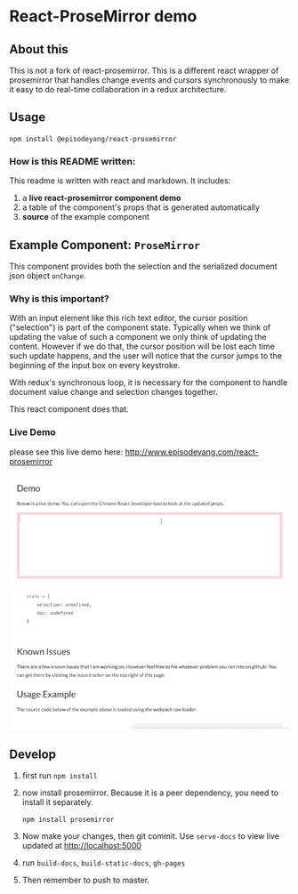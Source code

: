 # React-ProseMirror demo
## About this

This is not a fork of react-prosemirror. This is a different react
wrapper of prosemirror that handles change events and cursors synchronously
to make it easy to do real-time collaboration in a redux architecture.

## Usage
```
npm install @episodeyang/react-prosemirror
```

### How is this README written:

This readme is written with react and markdown. It includes:

1. a **live react-prosemirror component demo**
2. a table of the component's props that is generated automatically
3. **source** of the example component

## Example Component: `ProseMirror`
This component provides both the selection and the serialized document json object
`onChange`.

### Why is this important?
With an input element like this rich text editor, the cursor position ("selection") is part of the component
state. Typically when we think of updating the value of such a component we only think of updating
the content. However if we do that, the cursor position will be lost each time such update happens,
and the user will notice that the cursor jumps to the beginning of the input box on every keystroke.

With redux's synchronous loop, it is necessary for the component to handle document value change and
selection changes together.

This react component does that.

### Live Demo

please see this live demo here:
http://www.episodeyang.com/react-prosemirror

[![react-prosemirror demo](react-prosemirror-demo.gif)](http://www.episodeyang.com/react-prosemirror)

## Develop

1. first run `npm install`
2. now install prosemirror. Because it is a peer dependency, you need to
   install it separately.

   ```shell
   npm install prosemirror
   ```
3. Now make your changes, then git commit. Use `serve-docs` to view live updated at [http://localhost:5000](http://localhost:5000)
4. run `build-docs`, `build-static-docs`, `gh-pages`
5. Then remember to push to master.
